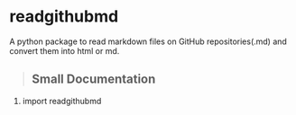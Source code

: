 # readgithubmd
A python package to read markdown files on GitHub repositories(.md) and convert them into html or md.

> ## Small Documentation
1. import readgithubmd
